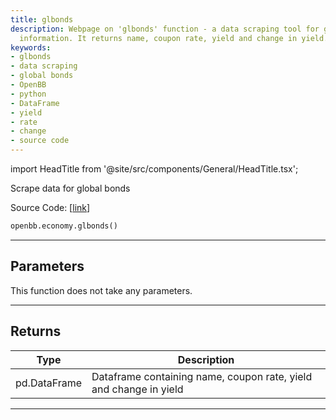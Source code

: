 ```yaml
---
title: glbonds
description: Webpage on 'glbonds' function - a data scraping tool for global bonds
  information. It returns name, coupon rate, yield and change in yield.
keywords:
- glbonds
- data scraping
- global bonds
- OpenBB
- python
- DataFrame
- yield
- rate
- change
- source code
---
```


import HeadTitle from '@site/src/components/General/HeadTitle.tsx';

<HeadTitle title="glbonds - Economy - Reference | OpenBB SDK Docs" />

Scrape data for global bonds

Source Code: [[link](https://github.com/OpenBB-finance/OpenBBTerminal/tree/main/openbb_terminal/economy/wsj_model.py#L204)]

```python
openbb.economy.glbonds()
```

---

## Parameters

This function does not take any parameters.

---

## Returns

| Type | Description |
| ---- | ----------- |
| pd.DataFrame | Dataframe containing name, coupon rate, yield and change in yield |
---
